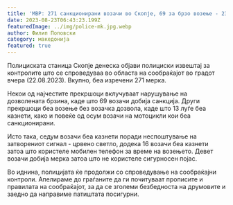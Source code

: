 ```yaml
---
title: 'МВР: 271 санкционирани возачи во Скопје, 69 за брзо возење - 23 АВГУСТ 2023'
date: 2023-08-23T06:43:23.199Z
featuredImage: ../img/police-mk.jpg.webp
author: Филип Поповски
category: македонија
featured: true
---
```

Полициската станица Скопје денеска објави полициски извештај за контролите што се спроведуваа во областа на сообраќајот во градот вчера (22.08.2023). Вкупно, беа изречени 271 мерка.

Некои од најчестите прекршоци вклучуваат нарушување на дозволената брзина, каде што 69 возачи добија санкција. Други прекршоци беа возење без возачка дозвола, каде што 13 луѓе беа казнети, како и повеќе од осум возачи на мотоцикли кои беа санкционирани.

Исто така, седум возачи беа казнети поради неспоштување на затворениот сигнал - црвено светло, додека 16 возачи беа казнети затоа што користеле мобилен телефон за време на возењето. Девет возачи добија мерка затоа што не користеле сигурносен појас.

Во иднина, полицијата ќе продолжи со спроведување на сообраќајни контроли. Апелираме до граѓаните да ги почитуваат прописите и правилата на сообраќајот, за да се зголеми безбедноста на друмовите и заедно да направиме патиштата посигурни.
